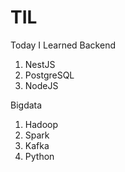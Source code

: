 # TIL
Today I Learned
Backend
1. NestJS
2. PostgreSQL
3. NodeJS

Bigdata
1. Hadoop
2. Spark
3. Kafka
4. Python
